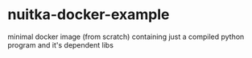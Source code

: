 # nuitka-docker-example
minimal docker image (from scratch) containing just a compiled python program and it's dependent libs
